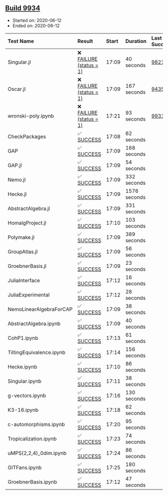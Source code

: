 ## [Build 9934](https://oscarci.mathematik.uni-kl.de/job/oscar/9934/)

* Started on: 2020-06-12
* Ended on: 2020-06-12

| Test Name    | Result | Start | Duration | Last Success | First Failure |
|:-------------|:-------|:------|:---------|:-------------|:--------------|
| Singular.jl | ❌ [FAILURE (status = 1)](https://oscarci.mathematik.uni-kl.de/job/oscar/9934/artifact/logs/build-9934/Singular.jl.log) | 17:09 | 40 seconds | [9821](https://oscarci.mathematik.uni-kl.de/job/oscar/9821/) | [9822](https://oscarci.mathematik.uni-kl.de/job/oscar/9822/) |
| Oscar.jl | ❌ [FAILURE (status = 1)](https://oscarci.mathematik.uni-kl.de/job/oscar/9934/artifact/logs/build-9934/Oscar.jl.log) | 17:09 | 167 seconds | [9435](https://oscarci.mathematik.uni-kl.de/job/oscar/9435/) | [9436](https://oscarci.mathematik.uni-kl.de/job/oscar/9436/) |
| wronski-poly.ipynb | ❌ [FAILURE (status = 1)](https://oscarci.mathematik.uni-kl.de/job/oscar/9934/artifact/logs/build-9934/wronski-poly.ipynb.log) | 17:21 | 93 seconds | [9931](https://oscarci.mathematik.uni-kl.de/job/oscar/9931/) | [9932](https://oscarci.mathematik.uni-kl.de/job/oscar/9932/) |
| CheckPackages | ✅ [SUCCESS](https://oscarci.mathematik.uni-kl.de/job/oscar/9934/artifact/logs/build-9934/CheckPackages.log) | 17:08 | 62 seconds |  |  |
| GAP | ✅ [SUCCESS](https://oscarci.mathematik.uni-kl.de/job/oscar/9934/artifact/logs/build-9934/GAP.log) | 17:09 | 168 seconds |  |  |
| GAP.jl | ✅ [SUCCESS](https://oscarci.mathematik.uni-kl.de/job/oscar/9934/artifact/logs/build-9934/GAP.jl.log) | 17:09 | 54 seconds |  |  |
| Nemo.jl | ✅ [SUCCESS](https://oscarci.mathematik.uni-kl.de/job/oscar/9934/artifact/logs/build-9934/Nemo.jl.log) | 17:09 | 332 seconds |  |  |
| Hecke.jl | ✅ [SUCCESS](https://oscarci.mathematik.uni-kl.de/job/oscar/9934/artifact/logs/build-9934/Hecke.jl.log) | 17:09 | 1576 seconds |  |  |
| AbstractAlgebra.jl | ✅ [SUCCESS](https://oscarci.mathematik.uni-kl.de/job/oscar/9934/artifact/logs/build-9934/AbstractAlgebra.jl.log) | 17:09 | 331 seconds |  |  |
| HomalgProject.jl | ✅ [SUCCESS](https://oscarci.mathematik.uni-kl.de/job/oscar/9934/artifact/logs/build-9934/HomalgProject.jl.log) | 17:10 | 103 seconds |  |  |
| Polymake.jl | ✅ [SUCCESS](https://oscarci.mathematik.uni-kl.de/job/oscar/9934/artifact/logs/build-9934/Polymake.jl.log) | 17:09 | 389 seconds |  |  |
| GroupAtlas.jl | ✅ [SUCCESS](https://oscarci.mathematik.uni-kl.de/job/oscar/9934/artifact/logs/build-9934/GroupAtlas.jl.log) | 17:09 | 56 seconds |  |  |
| GroebnerBasis.jl | ✅ [SUCCESS](https://oscarci.mathematik.uni-kl.de/job/oscar/9934/artifact/logs/build-9934/GroebnerBasis.jl.log) | 17:09 | 23 seconds |  |  |
| JuliaInterface | ✅ [SUCCESS](https://oscarci.mathematik.uni-kl.de/job/oscar/9934/artifact/logs/build-9934/JuliaInterface.log) | 17:12 | 16 seconds |  |  |
| JuliaExperimental | ✅ [SUCCESS](https://oscarci.mathematik.uni-kl.de/job/oscar/9934/artifact/logs/build-9934/JuliaExperimental.log) | 17:12 | 28 seconds |  |  |
| NemoLinearAlgebraForCAP | ✅ [SUCCESS](https://oscarci.mathematik.uni-kl.de/job/oscar/9934/artifact/logs/build-9934/NemoLinearAlgebraForCAP.log) | 17:09 | 38 seconds |  |  |
| AbstractAlgebra.ipynb | ✅ [SUCCESS](https://oscarci.mathematik.uni-kl.de/job/oscar/9934/artifact/logs/build-9934/AbstractAlgebra.ipynb.log) | 17:09 | 40 seconds |  |  |
| CohP1.ipynb | ✅ [SUCCESS](https://oscarci.mathematik.uni-kl.de/job/oscar/9934/artifact/logs/build-9934/CohP1.ipynb.log) | 17:13 | 61 seconds |  |  |
| TiltingEquivalence.ipynb | ✅ [SUCCESS](https://oscarci.mathematik.uni-kl.de/job/oscar/9934/artifact/logs/build-9934/TiltingEquivalence.ipynb.log) | 17:14 | 156 seconds |  |  |
| Hecke.ipynb | ✅ [SUCCESS](https://oscarci.mathematik.uni-kl.de/job/oscar/9934/artifact/logs/build-9934/Hecke.ipynb.log) | 17:10 | 86 seconds |  |  |
| Singular.ipynb | ✅ [SUCCESS](https://oscarci.mathematik.uni-kl.de/job/oscar/9934/artifact/logs/build-9934/Singular.ipynb.log) | 17:11 | 38 seconds |  |  |
| g-vectors.ipynb | ✅ [SUCCESS](https://oscarci.mathematik.uni-kl.de/job/oscar/9934/artifact/logs/build-9934/g-vectors.ipynb.log) | 17:16 | 130 seconds |  |  |
| K3-16.ipynb | ✅ [SUCCESS](https://oscarci.mathematik.uni-kl.de/job/oscar/9934/artifact/logs/build-9934/K3-16.ipynb.log) | 17:18 | 62 seconds |  |  |
| c-automorphisms.ipynb | ✅ [SUCCESS](https://oscarci.mathematik.uni-kl.de/job/oscar/9934/artifact/logs/build-9934/c-automorphisms.ipynb.log) | 17:20 | 95 seconds |  |  |
| Tropicalization.ipynb | ✅ [SUCCESS](https://oscarci.mathematik.uni-kl.de/job/oscar/9934/artifact/logs/build-9934/Tropicalization.ipynb.log) | 17:23 | 74 seconds |  |  |
| uMPS(2,2,4)_0dim.ipynb | ✅ [SUCCESS](https://oscarci.mathematik.uni-kl.de/job/oscar/9934/artifact/logs/build-9934/uMPS-2-2-4-_0dim.ipynb.log) | 17:24 | 86 seconds |  |  |
| GITFans.ipynb | ✅ [SUCCESS](https://oscarci.mathematik.uni-kl.de/job/oscar/9934/artifact/logs/build-9934/GITFans.ipynb.log) | 17:25 | 180 seconds |  |  |
| GroebnerBasis.ipynb | ✅ [SUCCESS](https://oscarci.mathematik.uni-kl.de/job/oscar/9934/artifact/logs/build-9934/GroebnerBasis.ipynb.log) | 17:12 | 47 seconds |  |  |
